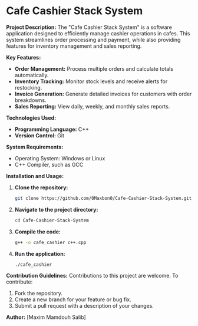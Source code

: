 # Cafe Cashier Stack System

**Project Description:**
The "Cafe Cashier Stack System" is a software application designed to efficiently manage cashier operations in cafes. This system streamlines order processing and payment, while also providing features for inventory management and sales reporting.

**Key Features:**
- **Order Management:** Process multiple orders and calculate totals automatically.
- **Inventory Tracking:** Monitor stock levels and receive alerts for restocking.
- **Invoice Generation:** Generate detailed invoices for customers with order breakdowns.
- **Sales Reporting:** View daily, weekly, and monthly sales reports.

**Technologies Used:**
- **Programming Language:** C++
- **Version Control:** Git

**System Requirements:**
- Operating System: Windows or Linux
- C++ Compiler, such as GCC

**Installation and Usage:**
1. **Clone the repository:**
   ```bash
   git clone https://github.com/0Maxbon0/Cafe-Cashier-Stack-System.git
   ```
2. **Navigate to the project directory:**
   ```bash
   cd Cafe-Cashier-Stack-System
   ```
3. **Compile the code:**
   ```bash
   g++ -o cafe_cashier c++.cpp
   ```
4. **Run the application:**
   ```bash
   ./cafe_cashier
   ```

**Contribution Guidelines:**
Contributions to this project are welcome. To contribute:
1. Fork the repository.
2. Create a new branch for your feature or bug fix.
3. Submit a pull request with a description of your changes.

**Author:**
[Maxim Mamdouh Salib]

